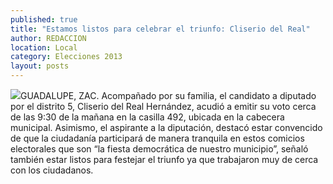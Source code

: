 ```yaml
---
published: true
title: "Estamos listos para celebrar el triunfo: Cliserio del Real"
author: REDACCION
location: Local
category: Elecciones 2013
layout: posts
---
```


![](http://i.imgur.com/sXB6KMxm.jpg)GUADALUPE, ZAC. Acompañado por su familia, el candidato a diputado por el distrito 5, Cliserio del Real Hernández, acudió a emitir su voto cerca de las 9:30 de la mañana en la casilla 492, ubicada en la cabecera municipal.
Asimismo, el aspirante a la diputación, destacó estar convencido de que la ciudadanía participará  de manera tranquila en estos comicios electorales que son “la fiesta democrática de nuestro municipio”, señaló también estar listos para festejar el triunfo ya que trabajaron muy de cerca con los ciudadanos.
